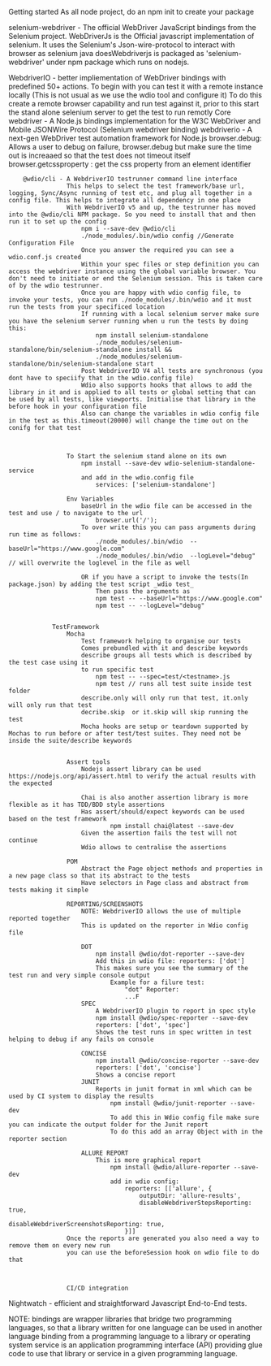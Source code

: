 

Getting started
    As all node project, do an npm init to create your package


selenium-webdriver - The official WebDriver JavaScript bindings from the Selenium project.
    WebDriverJs is the Official javascript implementation of selenium. It uses the Selenium's Json-wire-protocol to interact with browser as selenium java doesWebdriverjs is packaged as 'selenium-webdriver' under npm package which runs on nodejs.

WebdriverIO - better impliementation of WebDriver bindings with predefined 50+ actions.
    To begin with you can test it with a remote instance locally (This is not usual as we use the wdio tool and configure it)
    To do this create a remote browser capability and run test against it, prior to this start the stand alone selenium server to get the test to run remotly
    Core
        webdriver - A Node.js bindings implementation for the W3C WebDriver and Mobile JSONWire Protocol (Selenium webdriver binding)
        webdriverio - A next-gen WebDriver test automation framework for Node.js
                    browser.debug: Allows a user to debug on failure, browser.debug but make sure the time out is increaaed so that the test does not timeout itself
                    browser.getcssproperty : get the css property from an element identifier


        @wdio/cli - A WebdriverIO testrunner command line interface
                    This helps to select the test framework/base url, logging, Sync/Async running of test etc, and plug all together in a config file. This helps to integrate all dependency in one place
                    With WebdriverIO v5 and up, the testrunner has moved into the @wdio/cli NPM package. So you need to install that and then run it to set up the config
                        npm i --save-dev @wdio/cli 
                        ./node_modules/.bin/wdio config //Generate Configuration File
                        Once you answer the required you can see a wdio.conf.js created
                        Within your spec files or step definition you can access the webdriver instance using the global variable browser. You don't need to initiate or end the Selenium session. This is taken care of by the wdio testrunner.
                        Once you are happy with wdio config file, to invoke your tests, you can run ./node_modules/.bin/wdio and it must run the tests from your specificed location
                        If running with a local selenium server make sure you have the selenium server running when u run the tests by doing this:
                            npm install selenium-standalone
                            ./node_modules/selenium-standalone/bin/selenium-standalone install &&
                            ./node_modules/selenium-standalone/bin/selenium-standalone start
                        Post WebdriverIO V4 all tests are synchronous (you dont have to speciify that in the wdio.config file)
                        Wdio also supports hooks that allows to add the library in it and is applied to all tests or global setting that can be used by all tests, like viewports. Initialise that library in the before hook in your configuration file
                        Also can change the variables in wdio config file in the test as this.timeout(20000) will change the time out on the conifg for that test



                    To Start the selenium stand alone on its own
                        npm install --save-dev wdio-selenium-standalone-service
                        and add in the wdio.config file
                            services: ['selenium-standalone']

                    Env Variables
                        baseUrl in the wdio file can be accessed in the test and use / to navigate to the url
                            browser.url('/');
                        To over write this you can pass arguments during run time as follows:
                            ./node_modules/.bin/wdio  --baseUrl="https://www.google.com"
                            ./node_modules/.bin/wdio  --logLevel="debug" // will overwrite the loglevel in the file as well

                        OR if you have a script to invoke the tests(In package.json) by adding the test script _wdio test_
                            Then pass the arguments as
                            npm test -- --baseUrl="https://www.google.com"
                            npm test -- --logLevel="debug"


                TestFramework
                    Mocha
                        Test framework helping to organise our tests
                        Comes prebundled with it and describe keywords
                        describe groups all tests which is described by the test case using it
                        to run specific test
                            npm test -- --spec=test/<testname>.js
                            npm test // runs all test suite inside test folder
                        describe.only will only run that test, it.only will only run that test
                        decribe.skip  or it.skip will skip running the test
                        Mocha hooks are setup or teardown supported by Mochas to run before or after test/test suites. They need not be inside the suite/describe keywords


                    Assert tools
                        Nodejs assert library can be used https://nodejs.org/api/assert.html to verify the actual results with the expected

                        Chai is also another assertion library is more flexible as it has TDD/BDD style assertions
                        Has assert/should/expect keywords can be used based on the test framework 
                                npm install chai@latest --save-dev
                        Given the assertion fails the test will not continue
                        Wdio allows to centralise the assertions

                    POM
                        Abstract the Page object methods and properties in a new page class so that its abstract to the tests
                        Have selectors in Page class and abstract from tests making it simple 

                    REPORTING/SCREENSHOTS
                        NOTE: WebdriverIO allows the use of multiple reported together
                        This is updated on the reporter in Wdio config file

                        DOT
                            npm install @wdio/dot-reporter --save-dev
                            Add this in wdio file: reporters: ['dot']
                            This makes sure you see the summary of the test run and very simple console output     
                                Example for a filure test:
                                    "dot" Reporter:
                                    ...F                        
                        SPEC
                            A WebdriverIO plugin to report in spec style
                            npm install @wdio/spec-reporter --save-dev
                            reporters: ['dot', 'spec']
                            Shows the test runs in spec written in test helping to debug if any fails on console

                        CONCISE
                            npm install @wdio/concise-reporter --save-dev
                            reporters: ['dot', 'concise']
                            Shows a concise report
                        JUNIT
                            Reports in junit format in xml which can be used by CI system to display the results
                                npm install @wdio/junit-reporter --save-dev
                                To add this in Wdio config file make sure you can indicate the output folder for the Junit report 
                                To do this add an array Object with in the reporter section 

                        ALLURE REPORT
                            This is more graphical report
                                npm install @wdio/allure-reporter --save-dev
                                add in wdio config: 
                                    reporters: [['allure', {
                                        outputDir: 'allure-results',
                                        disableWebdriverStepsReporting: true,
                                        disableWebdriverScreenshotsReporting: true,
                                    }]]
                    Once the reports are generated you also need a way to remove them on every new run
                    you can use the beforeSession hook on wdio file to do that



                    CI/CD integration                        





Nightwatch - efficient and straightforward Javascript End-to-End tests.

NOTE: bindings are wrapper libraries that bridge two programming languages, so that a library written for one language can be used in another language
 binding from a programming language to a library or operating system service is an application programming interface (API) providing glue code to use that library or service in a given programming language.

